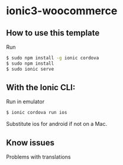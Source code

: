 # ionic3-woocommerce

## How to use this template


Run 
```bash
$ sudo npm install -g ionic cordova
$ sudo npm install
$ sudo ionic serve
```


## With the Ionic CLI:

Run in emulator

```bash
$ ionic cordova run ios
```

Substitute ios for android if not on a Mac.


## Know issues

Problems with translations